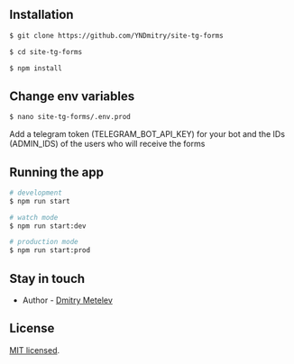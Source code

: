 ## Installation

```bash
$ git clone https://github.com/YNDmitry/site-tg-forms

$ cd site-tg-forms

$ npm install

```

## Change env variables

```bash
$ nano site-tg-forms/.env.prod
```
Add a telegram token (TELEGRAM_BOT_API_KEY) for your bot and the IDs (ADMIN_IDS) of the users who will receive the forms

## Running the app

```bash
# development
$ npm run start

# watch mode
$ npm run start:dev

# production mode
$ npm run start:prod

```
## Stay in touch

- Author - [Dmitry Metelev](https://flowdmitry.site)

## License

[MIT licensed](LICENSE).

